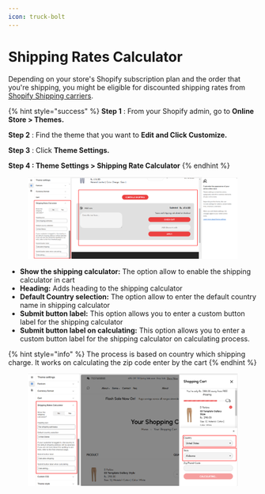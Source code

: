 ```yaml
---
icon: truck-bolt
---
```


# Shipping Rates Calculator

Depending on your store's Shopify subscription plan and the order that you're shipping, you might be eligible for discounted shipping rates from [Shopify Shipping carriers](https://help.shopify.com/en/manual/fulfillment/shopify-shipping/shipping-carriers).

{% hint style="success" %}
**Step 1** : From your Shopify admin, go to **Online Store > Themes.**

**Step 2** : Find the theme that you want to **Edit and Click Customize.**

**Step 3** : Click **Theme Settings.**

**Step 4 : Theme Settings > Shipping Rate Calculator**
{% endhint %}

<figure><img src="../.gitbook/assets/shipping.png" alt=""><figcaption></figcaption></figure>

* **Show the shipping calculator:** The  option allow to enable the shipping calculator in cart&#x20;
* **Heading:** Adds heading to the shipping calculator
* **Default Country selection:**  The option allow to enter the default country name in shipping calculator
* **Submit button label:** This option allows you to enter a custom button label for the shipping calculator
* **Submit button label on calculating:** This option allows you to enter a custom button label for the shipping calculator on calculating process.

{% hint style="info" %}
The process is based on country which shipping charge. It works on calculating the zip code enter by the cart
{% endhint %}

<figure><img src="../.gitbook/assets/ship.png" alt=""><figcaption></figcaption></figure>
